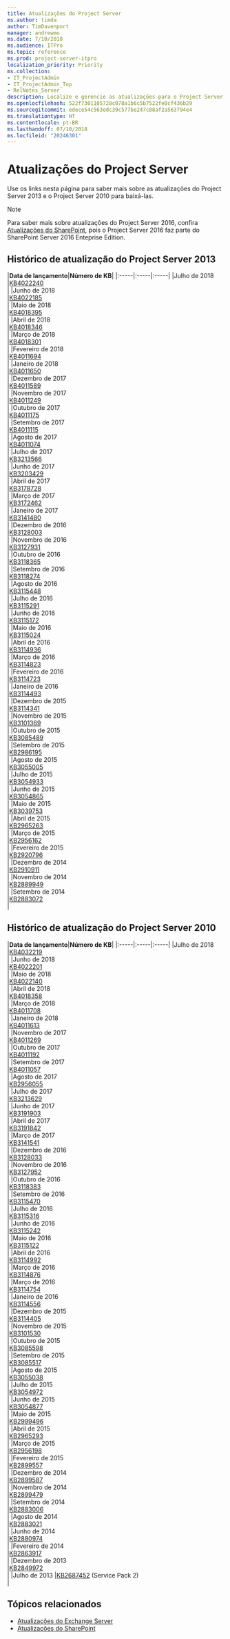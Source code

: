 ```yaml
---
title: Atualizações do Project Server
ms.author: timda
author: TimDavenport
manager: andrewmo
ms.date: 7/10/2018
ms.audience: ITPro
ms.topic: reference
ms.prod: project-server-itpro
localization_priority: Priority
ms.collection:
- IT_ProjectAdmin
- IT_ProjectAdmin_Top
- RelNotes_Server
description: Localize e gerencie as atualizações para o Project Server 2013 e o Project Server 2010 em um só lugar. Use os links nesta página para saber mais sobre as atualizações e para baixá-las.
ms.openlocfilehash: 522f7301105728c078a1b6c5b7522fe0cf436b29
ms.sourcegitcommit: edece54c563edc39c577be247c88af2a563794e4
ms.translationtype: HT
ms.contentlocale: pt-BR
ms.lasthandoff: 07/10/2018
ms.locfileid: "20246301"
---
```

# <a name="project-server-updates"></a>Atualizações do Project Server

Use os links nesta página para saber mais sobre as atualizações do Project Server 2013 e o Project Server 2010 para baixá-las. 
> [!NOTE]
> Para saber mais sobre atualizações do Project Server 2016, confira [Atualizações do SharePoint](sharepoint-updates.md), pois o Project Server 2016 faz parte do SharePoint Server 2016 Enteprise Edition.
  
## <a name="project-server-2013-update-history"></a>Histórico de atualização do Project Server 2013
  
|**Data de lançamento**|**Número de KB**|
|:-----|:-----|:-----|
|Julho de 2018  <br/> |[KB4022240](https://support.microsoft.com/kb/4022240) <br/>|
|Junho de 2018  <br/> |[KB4022185](https://support.microsoft.com/kb/4022185) <br/>|
|Maio de 2018  <br/> |[KB4018395](https://support.microsoft.com/kb/4018395) <br/>|
|Abril de 2018  <br/> |[KB4018346](https://support.microsoft.com/kb/4018346) <br/> |
|Março de 2018  <br/> |[KB4018301](https://support.microsoft.com/kb/4018301) <br/> |
|Fevereiro de 2018  <br/> |[KB4011694](https://support.microsoft.com/kb/4011694) <br/> |
|Janeiro de 2018  <br/> |[KB4011650](https://support.microsoft.com/kb/4011650) <br/> |
|Dezembro de 2017  <br/> |[KB4011589](https://support.microsoft.com/kb/4011589) <br/> |
|Novembro de 2017  <br/> |[KB4011249](https://support.microsoft.com/kb/4011249) <br/> |
|Outubro de 2017<br/> |[KB4011175](https://support.microsoft.com/kb/4011175) <br/> |
|Setembro de 2017<br/> |[KB4011115](https://support.microsoft.com/kb/4011115) <br/> |
|Agosto de 2017  <br/>  |[KB4011074](https://support.microsoft.com/kb/4011074) <br/> |
|Julho de 2017  <br/> |[KB3213566](https://support.microsoft.com/kb/3213566) <br/> |
|Junho de 2017  <br/> |[KB3203429](https://support.microsoft.com/kb/3203429) <br/> |
|Abril de 2017  <br/> |[KB3178728](https://support.microsoft.com/kb/3178728) <br/> |
|Março de 2017  <br/> |[KB3172462](https://support.microsoft.com/kb/3172462) <br/> |
|Janeiro de 2017  <br/> |[KB3141480](https://support.microsoft.com/kb/3141480) <br/> |
|Dezembro de 2016  <br/> |[KB3128003](https://support.microsoft.com/kb/3128003) <br/> |
|Novembro de 2016  <br/> |[KB3127931](https://support.microsoft.com/kb/3127931) <br/> |
|Outubro de 2016  <br/>|[KB3118365](https://support.microsoft.com/kb/3118365) <br/> |
|Setembro de 2016  <br/> |[KB3118274](https://support.microsoft.com/kb/3118274) <br/> |
|Agosto de 2016  <br/> |[KB3115448](https://support.microsoft.com/kb/3115448) <br/> |
|Julho de 2016  <br/> |[KB3115291](https://support.microsoft.com/kb/3115291) <br/> |
|Junho de 2016  <br/>  |[KB3115172](https://support.microsoft.com/kb/3115172) <br/> |
|Maio de 2016  <br/> |[KB3115024](https://support.microsoft.com/kb/3115024) <br/> |
|Abril de 2016  <br/> |[KB3114936](https://support.microsoft.com/kb/3114936) <br/> |
|Março de 2016  <br/> |[KB3114823](https://support.microsoft.com/kb/3114823) <br/> |
|Fevereiro de 2016  <br/> |[KB3114723](https://support.microsoft.com/kb/3114723) <br/> |
|Janeiro de 2016  <br/> |[KB3114493](https://support.microsoft.com/kb/3114493) <br/> |
|Dezembro de 2015  <br/> |[KB3114341](https://support.microsoft.com/kb/3114341) <br/> |
|Novembro de 2015  <br/>  |[KB3101369](https://support.microsoft.com/kb/3101369) <br/> |
|Outubro de 2015  <br/> |[KB3085489](https://support.microsoft.com/kb/3085489) <br/> |
|Setembro de 2015  <br/> |[KB2986195](https://support.microsoft.com/kb/2986195) <br/> |
|Agosto de 2015  <br/>|[KB3055005](https://support.microsoft.com/kb/3055005) <br/> |
|Julho de 2015  <br/>  |[KB3054933](https://support.microsoft.com/kb/3054933) <br/> |
|Junho de 2015  <br/> |[KB3054865](https://support.microsoft.com/kb/3054865) <br/> |
|Maio de 2015  <br/> |[KB3039753](https://support.microsoft.com/kb/3039753) <br/> |
|Abril de 2015  <br/> |[KB2965263](https://support.microsoft.com/kb/2965263) <br/> |
|Março de 2015  <br/> |[KB2956162](https://support.microsoft.com/kb/2956162) <br/> |
|Fevereiro de 2015  <br/> |[KB2920796](https://support.microsoft.com/kb/2920796) <br/> |
|Dezembro de 2014  <br/> |[KB2910911](https://support.microsoft.com/kb/2910911) <br/> |
|Novembro de 2014  <br/> |[KB2889949](https://support.microsoft.com/kb/2889949) <br/> |
|Setembro de 2014  <br/>  |[KB2883072](https://support.microsoft.com/kb/2883072) <br/> |
   
## <a name="project-server-2010-update-history"></a>Histórico de atualização do Project Server 2010

|**Data de lançamento**|**Número de KB**|
|:-----|:-----|:-----|
|Julho de 2018  <br/>  |[KB4032219](https://support.microsoft.com/kb/4032219) <br/> |
|Junho de 2018  <br/>  |[KB4022201](https://support.microsoft.com/kb/4022201) <br/> |
|Maio de 2018  <br/>  |[KB4022140](https://support.microsoft.com/kb/4022140) <br/> |
|Abril de 2018  <br/> |[KB4018358](https://support.microsoft.com/kb/4018358) <br/> |
|Março de 2018  <br/> |[KB4011708](https://support.microsoft.com/kb/4011708) <br/> |
|Janeiro de 2018  <br/>|[KB4011613](https://support.microsoft.com/kb/4011613) <br/> |
|Novembro de 2017  <br/>  |[KB4011269](https://support.microsoft.com/kb/4011269) <br/> |
|Outubro de 2017  <br/> |[KB4011192](https://support.microsoft.com/kb/4011192) <br/> |
|Setembro de 2017  <br/> |[KB4011057](https://support.microsoft.com/kb/4011057) <br/> |
|Agosto de 2017  <br/> |[KB2956055](https://support.microsoft.com/kb/2956055) <br/> |
|Julho de 2017  <br/> |[KB3213629](https://support.microsoft.com/kb/3213629) <br/> |
|Junho de 2017  <br/> |[KB3191903](https://support.microsoft.com/kb/3191903) <br/> |
|Abril de 2017  <br/> |[KB3191842](https://support.microsoft.com/kb/3191842) <br/> |
|Março de 2017  <br/> |[KB3141541](https://support.microsoft.com/kb/3141541) <br/> |
|Dezembro de 2016  <br/> |[KB3128033](https://support.microsoft.com/kb/3128033) <br/> |
|Novembro de 2016  <br/> |[KB3127952](https://support.microsoft.com/kb/3127952) <br/> |
|Outubro de 2016  <br/> |[KB3118383](https://support.microsoft.com/kb/3118383) <br/> |
|Setembro de 2016  <br/> |[KB3115470](https://support.microsoft.com/kb/3115470) <br/> |
|Julho de 2016  <br/> |[KB3115316](https://support.microsoft.com/kb/3115316) <br/> |
|Junho de 2016  <br/> |[KB3115242](https://support.microsoft.com/kb/3115242) <br/> |
|Maio de 2016  <br/>|[KB3115122](https://support.microsoft.com/kb/3115122) <br/> |
|Abril de 2016  <br/> |[KB3114992](https://support.microsoft.com/kb/3114992) <br/> |
|Março de 2016  <br/> |[KB3114876](https://support.microsoft.com/kb/3114876) <br/> |
|Março de 2016  <br/> |[KB3114754](https://support.microsoft.com/kb/3114754) <br/> |
|Janeiro de 2016  <br/> |[KB3114556](https://support.microsoft.com/kb/3114556) <br/> |
|Dezembro de 2015  <br/> |[KB3114405](https://support.microsoft.com/kb/3114405) <br/> |
|Novembro de 2015  <br/> |[KB3101530](https://support.microsoft.com/kb/3101530) <br/> |
|Outubro de 2015  <br/> |[KB3085598](https://support.microsoft.com/kb/3085598) <br/> |
|Setembro de 2015  <br/> |[KB3085517](https://support.microsoft.com/kb/3085517) <br/> |
|Agosto de 2015  <br/> |[KB3055038](https://support.microsoft.com/kb/3055038) <br/> |
|Julho de 2015  <br/> |[KB3054972](https://support.microsoft.com/kb/3054972) <br/> |
|Junho de 2015  <br/> |[KB3054877](https://support.microsoft.com/kb/3054877) <br/> |
|Maio de 2015  <br/> |[KB2999496](https://support.microsoft.com/kb/2999496) <br/> |
|Abril de 2015  <br/> |[KB2965293](https://support.microsoft.com/kb/2965293) <br/> |
|Março de 2015  <br/> |[KB2956198](https://support.microsoft.com/kb/2956168) <br/> |
|Fevereiro de 2015  <br/> |[KB2899557](https://support.microsoft.com/kb/2899557) <br/> |
|Dezembro de 2014  <br/> |[KB2899587](https://support.microsoft.com/kb/2899587) <br/> |
|Novembro de 2014  <br/> |[KB2899479](https://support.microsoft.com/kb/2899479) <br/> |
|Setembro de 2014  <br/> |[KB2883006](https://support.microsoft.com/kb/2883006) <br/> |
|Agosto de 2014  <br/> |[KB2883021](https://support.microsoft.com/kb/2883021) <br/> |
|Junho de 2014  <br/> |[KB2880974](https://support.microsoft.com/kb/2880974) <br/> |
|Fevereiro de 2014  <br/> |[KB2863917](https://support.microsoft.com/kb/2863917) <br/> |
|Dezembro de 2013  <br/>  |[KB2849972](https://support.microsoft.com/kb/2849972) <br/> |
|Julho de 2013  |[KB2687452](https://support.microsoft.com/kb/2687452) (Service Pack 2) <br/> |
   

## <a name="related-topics"></a>Tópicos relacionados

- [Atualizações do Exchange Server](https://technet.microsoft.com/library/hh135098(v=exchg.150).aspx)
- [Atualizações do SharePoint](sharepoint-updates.md)
